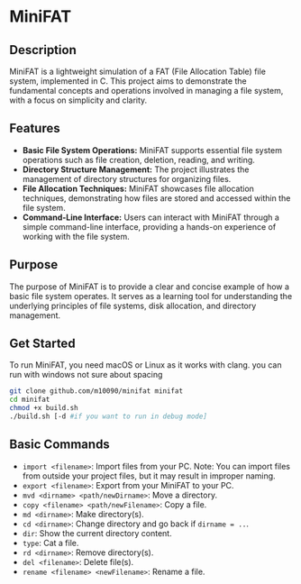 # MiniFAT

## Description

MiniFAT is a lightweight simulation of a FAT (File Allocation Table) file system, implemented in C. This project aims to demonstrate the fundamental concepts and operations involved in managing a file system, with a focus on simplicity and clarity.

## Features

- **Basic File System Operations:** MiniFAT supports essential file system operations such as file creation, deletion, reading, and writing.
- **Directory Structure Management:** The project illustrates the management of directory structures for organizing files.
- **File Allocation Techniques:** MiniFAT showcases file allocation techniques, demonstrating how files are stored and accessed within the file system.
- **Command-Line Interface:** Users can interact with MiniFAT through a simple command-line interface, providing a hands-on experience of working with the file system.

## Purpose

The purpose of MiniFAT is to provide a clear and concise example of how a basic file system operates. It serves as a learning tool for understanding the underlying principles of file systems, disk allocation, and directory management. 

## Get Started

To run MiniFAT, you need macOS or Linux as it works with clang.
you can run with windows not sure about spacing 

```bash
git clone github.com/m10090/minifat minifat
cd minifat
chmod +x build.sh
./build.sh [-d #if you want to run in debug mode]
```

## Basic Commands

- `import <filename>`: Import files from your PC. Note: You can import files from outside your project files, but it may result in improper naming.
- `export <filename>`: Export from your MiniFAT to your PC.
- `mvd <dirname> <path/newDirname>`: Move a directory.
- `copy <filename> <path/newFilename>`: Copy a file.
- `md <dirname>`: Make directory(s).
- `cd <dirname>`: Change directory and go back if `dirname = ..`.
- `dir`: Show the current directory content.
- `type`: Cat a file.
- `rd <dirname>`: Remove directory(s).
- `del <filename>`: Delete file(s).
- `rename <filename> <newFilename>`: Rename a file.
